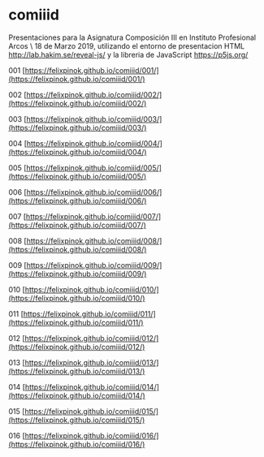 # comiiid

Presentaciones para la Asignatura Composición III en Instituto Profesional Arcos \ 18 de Marzo 2019, utilizando el entorno de presentacion HTML http://lab.hakim.se/reveal-js/ y la libreria de JavaScript https://p5js.org/

001 [https://felixpinok.github.io/comiiid/001/](https://felixpinok.github.io/comiiid/001/)

002 [https://felixpinok.github.io/comiiid/002/](https://felixpinok.github.io/comiiid/002/)

003 [https://felixpinok.github.io/comiiid/003/](https://felixpinok.github.io/comiiid/003/)

004 [https://felixpinok.github.io/comiiid/004/](https://felixpinok.github.io/comiiid/004/)

005 [https://felixpinok.github.io/comiiid/005/](https://felixpinok.github.io/comiiid/005/)

006 [https://felixpinok.github.io/comiiid/006/](https://felixpinok.github.io/comiiid/006/)

007 [https://felixpinok.github.io/comiiid/007/](https://felixpinok.github.io/comiiid/007/)

008 [https://felixpinok.github.io/comiiid/008/](https://felixpinok.github.io/comiiid/008/)

009 [https://felixpinok.github.io/comiiid/009/](https://felixpinok.github.io/comiiid/009/)

010 [https://felixpinok.github.io/comiiid/010/](https://felixpinok.github.io/comiiid/010/)

011 [https://felixpinok.github.io/comiiid/011/](https://felixpinok.github.io/comiiid/011/)

012 [https://felixpinok.github.io/comiiid/012/](https://felixpinok.github.io/comiiid/012/)

013 [https://felixpinok.github.io/comiiid/013/](https://felixpinok.github.io/comiiid/013/)

014 [https://felixpinok.github.io/comiiid/014/](https://felixpinok.github.io/comiiid/014/)

015 [https://felixpinok.github.io/comiiid/015/](https://felixpinok.github.io/comiiid/015/)

016 [https://felixpinok.github.io/comiiid/016/](https://felixpinok.github.io/comiiid/016/)